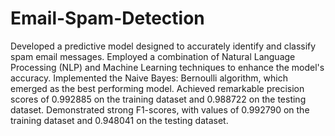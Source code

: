 # Email-Spam-Detection

Developed a predictive model designed to accurately identify and classify spam email messages.
Employed a combination of Natural Language Processing (NLP) and Machine Learning techniques to enhance the model's accuracy.
Implemented the Naive Bayes: Bernoulli algorithm, which emerged as the best performing model.
Achieved remarkable precision scores of 0.992885 on the training dataset and 0.988722 on the testing dataset.
Demonstrated strong F1-scores, with values of 0.992790 on the training dataset and 0.948041 on the testing dataset.
